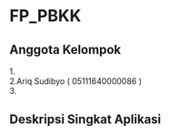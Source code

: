 # FP_PBKK
## Anggota Kelompok
1.<br/>
2.Ariq Sudibyo ( 05111640000086 )<br/>
3.
## Deskripsi Singkat Aplikasi
